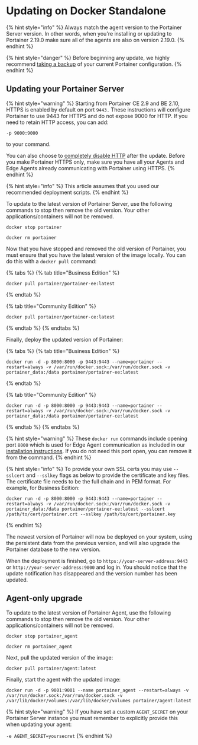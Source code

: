 # Updating on Docker Standalone

{% hint style="info" %}
Always match the agent version to the Portainer Server version. In other words, when you're installing or updating to Portainer 2.19.0 make sure all of the agents are also on version 2.19.0.
{% endhint %}

{% hint style="danger" %}
Before beginning any update, we highly recommend [taking a backup](../../admin/settings/#backup-portainer) of your current Portainer configuration.
{% endhint %}

## Updating your Portainer Server

{% hint style="warning" %}
Starting from Portainer CE 2.9 and BE 2.10, HTTPS is enabled by default on port `9443.` These instructions will configure Portainer to use 9443 for HTTPS and do not expose 9000 for HTTP. If you need to retain HTTP access, you can add:

`-p 9000:9000`

to your command.&#x20;

You can also choose to [completely disable HTTP](../../admin/settings/#force-https-only) after the update. Before you make Portainer HTTPS only, make sure you have all your Agents and Edge Agents already communicating with Portainer using HTTPS.&#x20;
{% endhint %}

{% hint style="info" %}
This article assumes that you used our recommended deployment scripts.
{% endhint %}

To update to the latest version of Portainer Server, use the following commands to stop then remove the old version. Your other applications/containers will not be removed.

```
docker stop portainer
```

```
docker rm portainer
```

Now that you have stopped and removed the old version of Portainer, you must ensure that you have the latest version of the image locally. You can do this with a `docker pull` command:

{% tabs %}
{% tab title="Business Edition" %}
```
docker pull portainer/portainer-ee:latest
```
{% endtab %}

{% tab title="Community Edition" %}
```
docker pull portainer/portainer-ce:latest
```
{% endtab %}
{% endtabs %}

Finally, deploy the updated version of Portainer:

{% tabs %}
{% tab title="Business Edition" %}
```
docker run -d -p 8000:8000 -p 9443:9443 --name=portainer --restart=always -v /var/run/docker.sock:/var/run/docker.sock -v portainer_data:/data portainer/portainer-ee:latest
```
{% endtab %}

{% tab title="Community Edition" %}
```
docker run -d -p 8000:8000 -p 9443:9443 --name=portainer --restart=always -v /var/run/docker.sock:/var/run/docker.sock -v portainer_data:/data portainer/portainer-ce:latest
```
{% endtab %}
{% endtabs %}

{% hint style="warning" %}
These `docker run` commands include opening port `8000` which is used for Edge Agent communication as included in our [installation instructions](../install/server/docker/linux.md). If you do not need this port open, you can remove it from the command.
{% endhint %}

{% hint style="info" %}
To provide your own SSL certs you may use `--sslcert` and `--sslkey` flags as below to provide the certificate and key files. The certificate file needs to be the full chain and in PEM format. For example, for Business Edition:

```
docker run -d -p 8000:8000 -p 9443:9443 --name=portainer --restart=always -v /var/run/docker.sock:/var/run/docker.sock -v portainer_data:/data portainer/portainer-ee:latest --sslcert /path/to/cert/portainer.crt --sslkey /path/to/cert/portainer.key
```
{% endhint %}

The newest version of Portainer will now be deployed on your system, using the persistent data from the previous version, and will also upgrade the Portainer database to the new version.

When the deployment is finished, go to `https://your-server-address:9443` or `http://your-server-address:9000` and log in. You should notice that the update notification has disappeared and the version number has been updated.

## Agent-only upgrade

To update to the latest version of Portainer Agent, use the following commands to stop then remove the old version. Your other applications/containers will not be removed.

```
docker stop portainer_agent
```

```
docker rm portainer_agent
```

Next, pull the updated version of the image:

```
docker pull portainer/agent:latest
```

Finally, start the agent with the updated image:

```
docker run -d -p 9001:9001 --name portainer_agent --restart=always -v /var/run/docker.sock:/var/run/docker.sock -v /var/lib/docker/volumes:/var/lib/docker/volumes portainer/agent:latest
```

{% hint style="warning" %}
If you have set a custom `AGENT_SECRET` on your Portainer Server instance you must remember to explicitly provide this when updating your agent:

`-e AGENT_SECRET=yoursecret`
{% endhint %}
